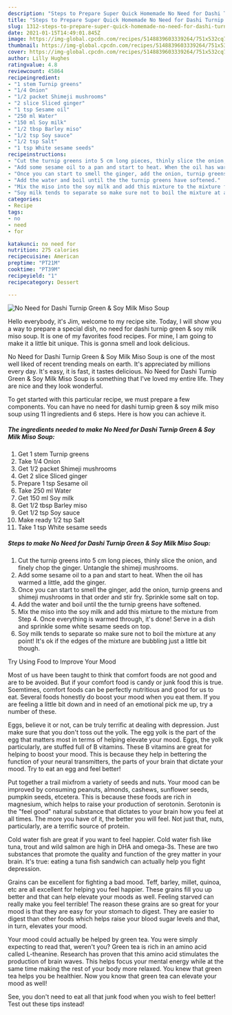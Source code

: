 ```yaml
---
description: "Steps to Prepare Super Quick Homemade No Need for Dashi Turnip Green &amp;amp; Soy Milk Miso Soup"
title: "Steps to Prepare Super Quick Homemade No Need for Dashi Turnip Green &amp;amp; Soy Milk Miso Soup"
slug: 1312-steps-to-prepare-super-quick-homemade-no-need-for-dashi-turnip-green-and-amp-soy-milk-miso-soup
date: 2021-01-15T14:49:01.845Z
image: https://img-global.cpcdn.com/recipes/5148839603339264/751x532cq70/no-need-for-dashi-turnip-green-soy-milk-miso-soup-recipe-main-photo.jpg
thumbnail: https://img-global.cpcdn.com/recipes/5148839603339264/751x532cq70/no-need-for-dashi-turnip-green-soy-milk-miso-soup-recipe-main-photo.jpg
cover: https://img-global.cpcdn.com/recipes/5148839603339264/751x532cq70/no-need-for-dashi-turnip-green-soy-milk-miso-soup-recipe-main-photo.jpg
author: Lilly Hughes
ratingvalue: 4.8
reviewcount: 45864
recipeingredient:
- "1 stem Turnip greens"
- "1/4 Onion"
- "1/2 packet Shimeji mushrooms"
- "2 slice Sliced ginger"
- "1 tsp Sesame oil"
- "250 ml Water"
- "150 ml Soy milk"
- "1/2 tbsp Barley miso"
- "1/2 tsp Soy sauce"
- "1/2 tsp Salt"
- "1 tsp White sesame seeds"
recipeinstructions:
- "Cut the turnip greens into 5 cm long pieces, thinly slice the onion, and finely chop the ginger. Untangle the shimeji mushrooms."
- "Add some sesame oil to a pan and start to heat. When the oil has warmed a little, add the ginger."
- "Once you can start to smell the ginger, add the onion, turnip greens and shimeji mushrooms in that order and stir fry. Sprinkle some salt on top."
- "Add the water and boil until the the turnip greens have softened."
- "Mix the miso into the soy milk and add this mixture to the mixture from Step 4. Once everything is warmed through, it&#39;s done! Serve in a dish and sprinkle some white sesame seeds on top."
- "Soy milk tends to separate so make sure not to boil the mixture at any point! It&#39;s ok if the edges of the mixture are bubbling just a little bit though."
categories:
- Recipe
tags:
- no
- need
- for

katakunci: no need for 
nutrition: 275 calories
recipecuisine: American
preptime: "PT21M"
cooktime: "PT39M"
recipeyield: "1"
recipecategory: Dessert

---
```



![No Need for Dashi Turnip Green &amp; Soy Milk Miso Soup](https://img-global.cpcdn.com/recipes/5148839603339264/751x532cq70/no-need-for-dashi-turnip-green-soy-milk-miso-soup-recipe-main-photo.jpg)

Hello everybody, it's Jim, welcome to my recipe site. Today, I will show you a way to prepare a special dish, no need for dashi turnip green &amp; soy milk miso soup. It is one of my favorites food recipes. For mine, I am going to make it a little bit unique. This is gonna smell and look delicious.

No Need for Dashi Turnip Green &amp; Soy Milk Miso Soup is one of the most well liked of recent trending meals on earth. It's appreciated by millions every day. It's easy, it is fast, it tastes delicious. No Need for Dashi Turnip Green &amp; Soy Milk Miso Soup is something that I've loved my entire life. They are nice and they look wonderful.




To get started with this particular recipe, we must prepare a few components. You can have no need for dashi turnip green &amp; soy milk miso soup using 11 ingredients and 6 steps. Here is how you can achieve it.

<!--inarticleads1-->

##### The ingredients needed to make No Need for Dashi Turnip Green &amp; Soy Milk Miso Soup:

1. Get 1 stem Turnip greens
1. Take 1/4 Onion
1. Get 1/2 packet Shimeji mushrooms
1. Get 2 slice Sliced ginger
1. Prepare 1 tsp Sesame oil
1. Take 250 ml Water
1. Get 150 ml Soy milk
1. Get 1/2 tbsp Barley miso
1. Get 1/2 tsp Soy sauce
1. Make ready 1/2 tsp Salt
1. Take 1 tsp White sesame seeds




<!--inarticleads2-->

##### Steps to make No Need for Dashi Turnip Green &amp; Soy Milk Miso Soup:

1. Cut the turnip greens into 5 cm long pieces, thinly slice the onion, and finely chop the ginger. Untangle the shimeji mushrooms.
1. Add some sesame oil to a pan and start to heat. When the oil has warmed a little, add the ginger.
1. Once you can start to smell the ginger, add the onion, turnip greens and shimeji mushrooms in that order and stir fry. Sprinkle some salt on top.
1. Add the water and boil until the the turnip greens have softened.
1. Mix the miso into the soy milk and add this mixture to the mixture from Step 4. Once everything is warmed through, it&#39;s done! Serve in a dish and sprinkle some white sesame seeds on top.
1. Soy milk tends to separate so make sure not to boil the mixture at any point! It&#39;s ok if the edges of the mixture are bubbling just a little bit though.




Try Using Food to Improve Your Mood


Most of us have been taught to think that comfort foods are not good and are to be avoided. But if your comfort food is candy or junk food this is true. Soemtimes, comfort foods can be perfectly nutritious and good for us to eat. Several foods honestly do boost your mood when you eat them. If you are feeling a little bit down and in need of an emotional pick me up, try a number of these.

Eggs, believe it or not, can be truly terrific at dealing with depression. Just make sure that you don't toss out the yolk. The egg yolk is the part of the egg that matters most in terms of helping elevate your mood. Eggs, the yolk particularly, are stuffed full of B vitamins. These B vitamins are great for helping to boost your mood. This is because they help in bettering the function of your neural transmitters, the parts of your brain that dictate your mood. Try to eat an egg and feel better!

Put together a trail mixfrom a variety of seeds and nuts. Your mood can be improved by consuming peanuts, almonds, cashews, sunflower seeds, pumpkin seeds, etcetera. This is because these foods are rich in magnesium, which helps to raise your production of serotonin. Serotonin is the "feel good" natural substance that dictates to your brain how you feel at all times. The more you have of it, the better you will feel. Not just that, nuts, particularly, are a terrific source of protein.

Cold water fish are great if you want to feel happier. Cold water fish like tuna, trout and wild salmon are high in DHA and omega-3s. These are two substances that promote the quality and function of the grey matter in your brain. It's true: eating a tuna fish sandwich can actually help you fight depression. 

Grains can be excellent for fighting a bad mood. Teff, barley, millet, quinoa, etc are all excellent for helping you feel happier. These grains fill you up better and that can help elevate your moods as well. Feeling starved can really make you feel terrible! The reason these grains are so great for your mood is that they are easy for your stomach to digest. They are easier to digest than other foods which helps raise your blood sugar levels and that, in turn, elevates your mood.

Your mood could actually be helped by green tea. You were simply expecting to read that, weren't you? Green tea is rich in an amino acid called L-theanine. Research has proven that this amino acid stimulates the production of brain waves. This helps focus your mental energy while at the same time making the rest of your body more relaxed. You knew that green tea helps you be healthier. Now you know that green tea can elevate your mood as well!

See, you don't need to eat all that junk food when you wish to feel better! Test out  these tips  instead!

